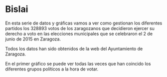 # Bislai

En esta serie de datos y gráficas vamos a ver como gestionan los diferentes partidos los 328893 votos de los zaragozanos que decidieron ejercer su derecho a voto en las elecciones municipales que se celebraron el 2 de junio de 2015 en Zaragoza.

Todos los datos han sido obtenidos de la web del Ayuntamiento de Zaragoza.

En el primer gráfico se puede ver todas las veces que han coincido los diferentes grupos políticos a la hora de votar.
